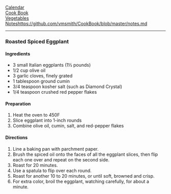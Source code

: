[Calendar](https://github.com/vmsmith/CookBook/blob/master/vegetables_eggplant_roasted.md)     
[Cook Book](https://github.com/vmsmith/CookBook/blob/master/README.md)     
[Vegetables](https://github.com/vmsmith/CookBook/blob/master/vegetables.md)    
[Notes]()https://github.com/vmsmith/CookBook/blob/master/notes.md    

-----   

### Roasted Spiced Eggplant   

#### Ingredients    
* 3 small Italian eggplants (1½ pounds)
* 1/2 cup olive oil
* 3 garlic cloves, finely grated
* 1 tablespoon ground cumin
* 3/4 teaspoon kosher salt (such as Diamond Crystal)
* 1/4 teaspoon crushed red pepper flakes

#### Preparation    
1. Heat the oven to 450F    
2. Slice eggplant into 1-inch rounds     
3. Combine olive oil, cumin, salt, and red-pepper flakes     

#### Directions    
1. Line a baking pan with parchment paper. 
2. Brush the spiced oil onto the faces of all the eggplant slices, then flip each one over and repeat on the second side.
3. Roast for 20 minutes.
4. Use a spatula to flip over each round.
5. Roast for another 10 to 20 minutes, or until soft, browned and crisp.
6. For extra color, broil the eggplant, watching carefully, for about a minute.
